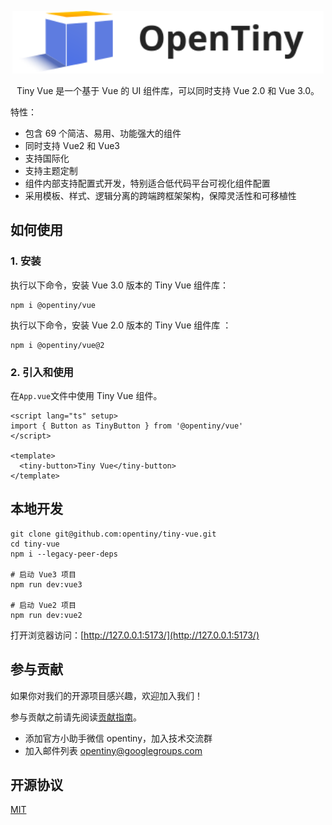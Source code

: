 <p align="center">
  <a href="https://tinyuidesign.cloudbu.huawei.com/" target="_blank" rel="noopener noreferrer">
    <img alt="TinyVue Logo" src="logo.svg" height="100" style="max-width:100%;">
  </a>
</p>

<p align="center">Tiny Vue 是一个基于 Vue 的 UI 组件库，可以同时支持 Vue 2.0 和 Vue 3.0。</p>

特性：

- 包含 69 个简洁、易用、功能强大的组件
- 同时支持 Vue2 和 Vue3
- 支持国际化
- 支持主题定制
- 组件内部支持配置式开发，特别适合低代码平台可视化组件配置
- 采用模板、样式、逻辑分离的跨端跨框架架构，保障灵活性和可移植性

## 如何使用

### 1. 安装

执行以下命令，安装 Vue 3.0 版本的 Tiny Vue 组件库：

```shell
npm i @opentiny/vue
```

执行以下命令，安装 Vue 2.0 版本的 Tiny Vue 组件库 ：

```shell
npm i @opentiny/vue@2
```

### 2. 引入和使用

在`App.vue`文件中使用 Tiny Vue 组件。

```vue
<script lang="ts" setup>
import { Button as TinyButton } from '@opentiny/vue'
</script>

<template>
  <tiny-button>Tiny Vue</tiny-button>
</template>
```

## 本地开发

```shell
git clone git@github.com:opentiny/tiny-vue.git
cd tiny-vue
npm i --legacy-peer-deps

# 启动 Vue3 项目
npm run dev:vue3

# 启动 Vue2 项目
npm run dev:vue2
```

打开浏览器访问：[http://127.0.0.1:5173/](http://127.0.0.1:5173/)

## 参与贡献

如果你对我们的开源项目感兴趣，欢迎加入我们！

参与贡献之前请先阅读[贡献指南](CONTRIBUTING.md)。

- 添加官方小助手微信 opentiny，加入技术交流群
- 加入邮件列表 opentiny@googlegroups.com

## 开源协议

[MIT](LICENSE)
